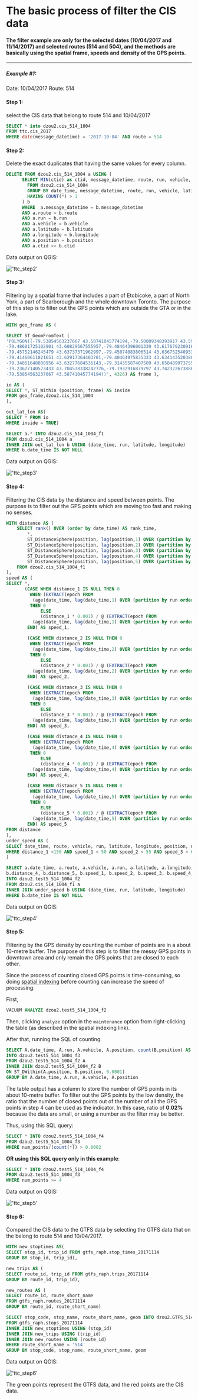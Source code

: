 # The basic process of filter the CIS data

#### The filter example are only for the selected dates (10/04/2017 and 11/14/2017) and selected routes (514 and 504), and the methods are basically using the spatial frame, speeds and density of the GPS points.
---

##### Example #1:
Date: 10/04/2017
Route: 514

#### Step 1:

select the CIS data that belong to route 514 and 10/04/2017

```sql
SELECT * into dzou2.cis_514_1004
FROM ttc.cis_2017
WHERE date(message_datetime) = '2017-10-04' AND route = 514
```

#### Step 2:

Delete the exact duplicates that having the same values for every column.

```sql
DELETE FROM dzou2.cis_514_1004 a USING (
      SELECT MIN(ctid) as ctid, message_datetime, route, run, vehicle, latitude, longitude, position
        FROM dzou2.cis_514_1004
        GROUP BY date_time, message_datetime, route, run, vehicle, latitude, longitude, position
        HAVING COUNT(*) > 1
      ) b
      WHERE  a.message_datetime = b.message_datetime
      AND a.route = b.route
      AND a.run = b.run
      AND a.vehicle = b.vehicle
      AND a.latitude = b.latitude
      AND a.longitude = b.longitude
      AND a.position = b.position
      AND a.ctid <> b.ctid
```

Data output on QGIS:

!['ttc_step2'](gtfs/img/ttc_step2.png)

#### Step 3:

Filtering by a spatial frame that includes a part of Etobicoke, a part of North York, a part of Scarborough and the whole downtown Toronto. The purpose of this step is to filter out the GPS points which are outside the GTA or in the lake.

```sql
WITH geo_frame AS (

SELECT ST_GeomFromText (
'POLYGON((-79.53854563237667 43.58741045774194,-79.50009348393917 43.59586487156128,-79.49674608708858 43.60065103517571,-79.49271204473018 43.60220490253136,
-79.48601725102901 43.60829567555957,-79.48464396001339 43.61767923091661,-79.47365763188839 43.629422147616,-79.46661951543331 43.634516244547484,
-79.45752146245479 43.63737371962997,-79.45074083806514 43.63675254095344,-79.44499018193721 43.6353859252612,-79.43314554692745 43.63091314750915,
-79.41460611821651 43.62917364403781,-79.40464975835323 43.63414352038869,-79.37941553594112 43.638616057718274,-79.3589878320837 43.64433048208388,
-79.34851648808956 43.63277684536143,-79.31435587407589 43.658489973755195,-79.27744867803096 43.671652821766116,-79.25727846623897 43.695115266992175,
-79.23627140523433 43.704578338242776,-79.1932916879797 43.74232267388661,-79.23591735364437 43.84004639555846,-79.61431267262935 43.75463018484762,
-79.53854563237667 43.58741045774194))', 4326) AS frame ),

io AS (
SELECT *, ST_Within (position, frame) AS inside
FROM geo_frame,dzou2.cis_514_1004
),

out_lat_lon AS(
SELECT * FROM io
WHERE inside = TRUE)

SELECT a.* INTO dzou2.cis_514_1004_f1
FROM dzou2.cis_514_1004 a
INNER JOIN out_lat_lon b USING (date_time, run, latitude, longitude)
WHERE b.date_time IS NOT NULL
```

Data output on QGIS:

!['ttc_step3'](gtfs/img/ttc_step3.png)


#### Step 4:

Filtering the CIS data by the distance and speed between points. The purpose is to filter out the GPS points which are moving too fast and making no senses.

```sql
WITH distance AS (
    SELECT rank() OVER (order by date_time) AS rank_time,
        *,
        ST_DistanceSphere(position, lag(position,1) OVER (partition by run order by date_time)) AS distance_1,
        ST_DistanceSphere(position, lag(position,2) OVER (partition by run order by date_time)) AS distance_2,
        ST_DistanceSphere(position, lag(position,3) OVER (partition by run order by date_time)) AS distance_3,
        ST_DistanceSphere(position, lag(position,4) OVER (partition by run order by date_time)) AS distance_4,
        ST_DistanceSphere(position, lag(position,5) OVER (partition by run order by date_time)) AS distance_5
    FROM dzou2.cis_514_1004_f1
),
speed AS (
SELECT *,
       (CASE WHEN distance_1 IS NULL THEN 0
	     WHEN (EXTRACT(epoch FROM
		  (age(date_time, lag(date_time,1) OVER (partition by run order by date_time)))/3600)) = 0
	     THEN 0
             ELSE
             (distance_1 * 0.001) / @ (EXTRACT(epoch FROM
		  (age(date_time, lag(date_time,1) OVER (partition by run order by date_time)))/3600))
        END) AS speed_1,

        (CASE WHEN distance_2 IS NULL THEN 0
	     WHEN (EXTRACT(epoch FROM
		  (age(date_time, lag(date_time,2) OVER (partition by run order by date_time)))/3600)) = 0
	     THEN 0
             ELSE
             (distance_2 * 0.001) / @ (EXTRACT(epoch FROM
		  (age(date_time, lag(date_time,2) OVER (partition by run order by date_time)))/3600))
        END) AS speed_2,

        (CASE WHEN distance_3 IS NULL THEN 0
	     WHEN (EXTRACT(epoch FROM
		  (age(date_time, lag(date_time,3) OVER (partition by run order by date_time)))/3600)) = 0
	     THEN 0
             ELSE
             (distance_3 * 0.001) / @ (EXTRACT(epoch FROM
		  (age(date_time, lag(date_time,3) OVER (partition by run order by date_time)))/3600))
        END) AS speed_3,

        (CASE WHEN distance_4 IS NULL THEN 0
	     WHEN (EXTRACT(epoch FROM
		  (age(date_time, lag(date_time,4) OVER (partition by run order by date_time)))/3600)) = 0
	     THEN 0
             ELSE
             (distance_4 * 0.001) / @ (EXTRACT(epoch FROM
		  (age(date_time, lag(date_time,4) OVER (partition by run order by date_time)))/3600))
        END) AS speed_4,

        (CASE WHEN distance_5 IS NULL THEN 0
	     WHEN (EXTRACT(epoch FROM
		  (age(date_time, lag(date_time,5) OVER (partition by run order by date_time)))/3600)) = 0
	     THEN 0
             ELSE
             (distance_5 * 0.001) / @ (EXTRACT(epoch FROM
		  (age(date_time, lag(date_time,5) OVER (partition by run order by date_time)))/3600))
        END) AS speed_5
FROM distance
),
under_speed AS (
SELECT date_time, route, vehicle, run, latitude, longitude, position, distance_1, distance_2, distance_3, distance_4, distance_5, speed_1, speed_2, speed_3, speed_4, speed_5 FROM speed
WHERE distance_1 <150 AND speed_1 < 50 AND speed_2 < 55 AND speed_3 < 60 AND speed_4 < 65 AND speed_5 < 70
)

SELECT a.date_time, a.route, a.vehicle, a.run, a.latitude, a.longitude, a.position, b.distance_1, b.distance_2, b.distance_3,
b.distance_4, b.distance_5, b.speed_1, b.speed_2, b.speed_3, b.speed_4, b.speed_5
INTO dzou2.test5_514_1004_f2
FROM dzou2.cis_514_1004_f1 a
INNER JOIN under_speed b USING (date_time, run, latitude, longitude)
WHERE b.date_time IS NOT NULL

```

Data output on QGIS:

!['ttc_step4'](gtfs/img/ttc_step4.png)


#### Step 5:

Filtering by the GPS density by counting the number of points are in a about 10-metre buffer. The purpose of this step is to filter the messy GPS points in downtown area and only remain the GPS points that are closed to each other.

Since the process of counting closed GPS points is time-consuming, so doing [spatial indexing](http://revenant.ca/www/postgis/workshop/indexing.html) before counting can increase the speed of processing.

First,

```sql
VACUUM ANALYZE dzou2.test5_514_1004_f2
```

Then, clicking `analyze` option in the `maintenance` option from right-clicking the table (as described in the spatial indexing link).

After that, running the SQL of counting.

```SQL
SELECT A.date_time, A.run, A.vehicle, A.position, count(B.position) AS num_points
INTO dzou2.test5_514_1004_f3
FROM dzou2.test5_514_1004_f2 A
INNER JOIN dzou2.test5_514_1004_f2 B
ON ST_DWithin(A.position, B.position, 0.0001)
GROUP BY A.date_time, A.run, A.vehicle, A.position
```

The table output has a column to store the number of GPS points in its about 10-metre buffer.
To filter out the GPS points by the low density, the ratio that the number of closed points out of the number of all the GPS points in step 4 can be used as the indicator. In this case, ratio of **0.02%** because the data are small, or using a number as the filter may be better.

Thus, using this SQL query:

```SQL
SELECT * INTO dzou2.test5_514_1004_f4
FROM dzou2.test5_514_1004_f3
WHERE num_points/(count(*)) > 0.0002
```
**OR using this SQL query only in this example**:

```SQL
SELECT * INTO dzou2.test5_514_1004_f4
FROM dzou2.test5_514_1004_f3
WHERE num_points >= 4
```


Data output on QGIS:

!['ttc_step5'](gtfs/img/ttc_step5.png)


#### Step 6:

Compared the CIS data to the GTFS data by selecting the GTFS data that on the belong to route 514 and 10/04/2017.

```SQL
WITH new_stoptimes AS(
SELECT stop_id, trip_id FROM gtfs_raph.stop_times_20171114
GROUP BY stop_id, trip_id),

new_trips AS (
SELECT route_id, trip_id FROM gtfs_raph.trips_20171114
GROUP BY route_id, trip_id),

new_routes AS (
SELECT route_id, route_short_name
FROM gtfs_raph.routes_20171114
GROUP BY route_id, route_short_name)

SELECT stop_code, stop_name, route_short_name, geom INTO dzou2.GTFS_514_20171114
FROM gtfs_raph.stops_20171114
INNER JOIN new_stoptimes USING (stop_id)
INNER JOIN new_trips USING (trip_id)
INNER JOIN new_routes USING (route_id)
WHERE route_short_name = '514'
GROUP BY stop_code, stop_name, route_short_name, geom
```

Data output on QGIS:

!['ttc_step6'](gtfs/img/ttc_step6.png)

The green points represent the GTFS data, and the red points are the CIS data.
